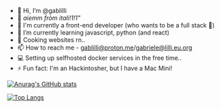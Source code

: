 - 👋 Hi, I’m @gablilli
- 🍕 *aiemm fròm itali!1!1"*
- 👀 I'm currently a front-end developer (who wants to be a full stack 🫠)
- 🌱 I’m currently learning javascript, python (and react)
- 🍳 Cooking websites rn..
- 📫 How to reach me - gablilli@proton.me/gabriele@lilli.eu.org
- 💻 Setting up selfhosted docker services in the free time..
- ⚡ Fun fact: I'm an Hackintosher, but I have a Mac Mini!

[![Anurag's GitHub stats](https://github-readme-stats.vercel.app/api?username=gablilli)](https://github.com/anuraghazra/github-readme-stats) 

[![Top Langs](https://github-readme-stats.vercel.app/api/top-langs/?username=gablilli)](https://github.com/anuraghazra/github-readme-stats)

